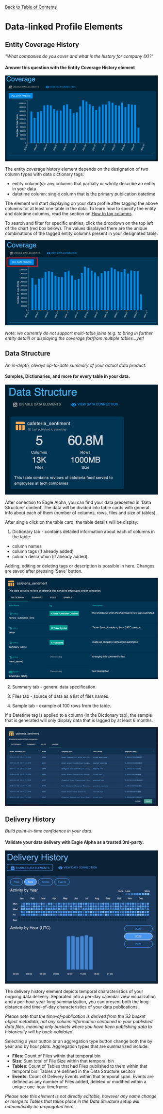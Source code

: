 [Back to Table of Contents](../README.md) 
# Data-linked Profile Elements


##  Entity Coverage History
_"What companies do you cover and what is the history for company (X)?"_ 
#### Answer this question with the Entity Coverage History element

![coverage](../screenshots/coverage.png)

The entity coverage history element depends on the designation of two column types with data dictionary tags: 
- entity column(s): any columns that partially or wholly describe an entity in your data 
- datetime column: single column that is the primary publication datetime

The element will start displaying on your data profile after tagging the above columns for at least one table in the data. To learn how to specify the entity and datetime columns, read the section on [How to tag columns](check_for_publishing_data_linked_profile.md#column-tagging).

To search and filter for specific entities, click the dropdown on the top left of the chart (red box below). The values displayed there are the unique combinations of the tagged entity columns present in your designated table. 

![filter](../screenshots/filter.png)

_Note: we currently do not support multi-table joins (e.g. to bring in further entity detail) or displaying the coverage for/from multiple tables...yet!_


## Data Structure 
_An in-depth, always up-to-date summary of your actual data product._
#### Samples, Dictionaries, and more for every table in your data.

![data_structure](../screenshots/data_structure.png)


After conection to Eagle Alpha, you can find your data presented in 'Data Structure' content. The data will be divided into table cards with general info about each of them (number of columns, rows, files and size of tables). 



After single click on the table card, the table details will be display:
1) Dictionary tab - contains detailed information about each of columns in the table:
- column names
- column tags (if already added)
- column description (if already added).

Adding, editing or deleting tags or description is possible in here. Changes are saved after pressing 'Save' button.

![dictionary](../screenshots/dictionary.png)

2) Summary tab - general data specification.

3) Files tab - source of data as a list of files names.

4) Sample tab - example of 100 rows from the table.

If a Datetime tag is applied to a column (in the Dictionary tab), the sample that is generated will only display data that is lagged by at least 6 months.


![sample](../screenshots/sample.png)

## Delivery History 
_Build point-in-time confidence in your data._
#### Validate your data delivery with Eagle Alpha as a trusted 3rd-party.

![delivery_history_size](../screenshots/delivery_history_size.png)

The delivery history element depicts temporal characteristics of your ongoing data delivery. Separated into a per-day calendar view visualization and a per-hour year-long summarization, you can present both the lnog-distance and time-of-day characteristics of your data publications. 

*Please note that the time-of-publication is derived from the S3 bucket object metadata, not any column information contained in your published data files, meaning only buckets where you have been publishing data to historically will be back-validated.*

Selecting a year button or an aggregation type button change both the by year and by hour plots. Aggregation types that are summarized include:
- __Files__: Count of Files within that temporal bin
- __Size__: Sum total of File Size within that temporal bin
- __Tables__: Count of Tables that had Files published to them within that temporal bin. Tables are defined in the Data Structure seciton
- __Events__: Count of Delivery Events within that temporal span. Events are defined as any number of Files added, deleted or modified within a unique one-hour timeframe. 

*Please note this element is not directly editable, however any name change or merge to Tables that takes place in the Data Structure setup will automatically be propagated here.*


